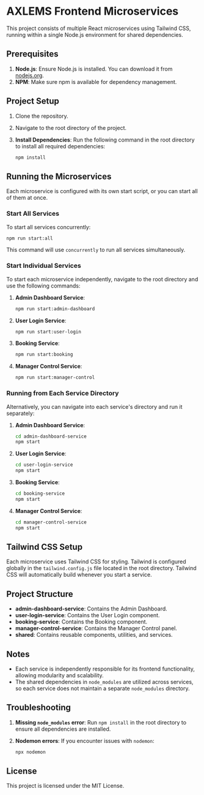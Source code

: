 
# AXLEMS Frontend Microservices

This project consists of multiple React microservices using Tailwind CSS, running within a single Node.js environment for shared dependencies.

## Prerequisites

1. **Node.js**: Ensure Node.js is installed. You can download it from [nodejs.org](https://nodejs.org/).
2. **NPM**: Make sure npm is available for dependency management.

## Project Setup

1. Clone the repository.
2. Navigate to the root directory of the project.

3. **Install Dependencies**:
   Run the following command in the root directory to install all required dependencies:

   ```bash
   npm install
   ```

## Running the Microservices

Each microservice is configured with its own start script, or you can start all of them at once. 

### Start All Services

To start all services concurrently:

```bash
npm run start:all
```

This command will use `concurrently` to run all services simultaneously.

### Start Individual Services

To start each microservice independently, navigate to the root directory and use the following commands:

1. **Admin Dashboard Service**:
   ```bash
   npm run start:admin-dashboard
   ```

2. **User Login Service**:
   ```bash
   npm run start:user-login
   ```

3. **Booking Service**:
   ```bash
   npm run start:booking
   ```

4. **Manager Control Service**:
   ```bash
   npm run start:manager-control
   ```

### Running from Each Service Directory

Alternatively, you can navigate into each service's directory and run it separately:

1. **Admin Dashboard Service**:
   ```bash
   cd admin-dashboard-service
   npm start
   ```

2. **User Login Service**:
   ```bash
   cd user-login-service
   npm start
   ```

3. **Booking Service**:
   ```bash
   cd booking-service
   npm start
   ```

4. **Manager Control Service**:
   ```bash
   cd manager-control-service
   npm start
   ```

## Tailwind CSS Setup

Each microservice uses Tailwind CSS for styling. Tailwind is configured globally in the `tailwind.config.js` file located in the root directory. Tailwind CSS will automatically build whenever you start a service.

## Project Structure

- **admin-dashboard-service**: Contains the Admin Dashboard.
- **user-login-service**: Contains the User Login component.
- **booking-service**: Contains the Booking component.
- **manager-control-service**: Contains the Manager Control panel.
- **shared**: Contains reusable components, utilities, and services.

## Notes

- Each service is independently responsible for its frontend functionality, allowing modularity and scalability.
- The shared dependencies in `node_modules` are utilized across services, so each service does not maintain a separate `node_modules` directory.

## Troubleshooting

1. **Missing `node_modules` error**:
   Run `npm install` in the root directory to ensure all dependencies are installed.

2. **Nodemon errors**:
   If you encounter issues with `nodemon`:
   ```bash
   npx nodemon
   ```

## License

This project is licensed under the MIT License.
